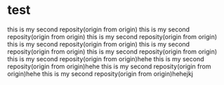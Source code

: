# test
this is my second reposity(origin from origin)
this is my second reposity(origin from origin)
this is my second reposity(origin from origin)
this is my second reposity(origin from origin)
this is my second reposity(origin from origin)
this is my second reposity(origin from origin)
this is my second reposity(origin from origin)hehe
this is my second reposity(origin from origin)hehe
this is my second reposity(origin from origin)hehe
this is my second reposity(origin from origin)hehejkj

